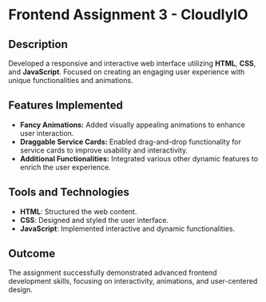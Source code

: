 # Frontend Assignment 3 - CloudlyIO

## Description
Developed a responsive and interactive web interface utilizing **HTML**, **CSS**, and **JavaScript**. Focused on creating an engaging user experience with unique functionalities and animations.

## Features Implemented
- **Fancy Animations:** Added visually appealing animations to enhance user interaction.
- **Draggable Service Cards:** Enabled drag-and-drop functionality for service cards to improve usability and interactivity.
- **Additional Functionalities:** Integrated various other dynamic features to enrich the user experience.

## Tools and Technologies
- **HTML**: Structured the web content.
- **CSS**: Designed and styled the user interface.
- **JavaScript**: Implemented interactive and dynamic functionalities.

## Outcome
The assignment successfully demonstrated advanced frontend development skills, focusing on interactivity, animations, and user-centered design.
